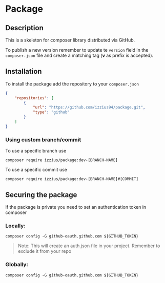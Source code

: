 # Package

## Description
This is a skeleton for composer library distributed via GitHub.

To publish a new version remember to update te `version` field in the `composer.json` file and
create a matching tag (**v** as prefix is accepted).

## Installation

To install the package add the repository to your `composer.json`

```json
{
    "repositories": [
        {
            "url": "https://github.com/izzius94/package.git",
            "type": "github"
        }
    ]
}
```

### Using custom branch/commit

To use a specific branch use 
```
composer require izzius/package:dev-[BRANCH-NAME]
```

To use a specific commit use
```
composer require izzius/package:dev-[BRANCH-NAME]#[COMMIT]
```

## Securing the package

If the package is private you need to set an authentication token in composer

### Locally:
```
composer config -G github-oauth.github.com ${GITHUB_TOKEN}
```

> Note: This will create an auth.json file in your project. Remember to exclude it from your repo 

### Globally:
```
composer config -G github-oauth.github.com ${GITHUB_TOKEN}
```
